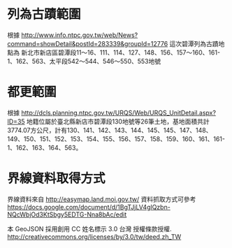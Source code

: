 列為古蹟範圍
============
根據 http://www.info.ntpc.gov.tw/web/News?command=showDetail&postId=283339&groupId=12776
這次碧潭列為古蹟地點為 
新北市新店區碧潭段11～16、111、114、127、148、156、157～160、161-1、162、563、太平段542～544、546～550、553地號

都更範圍
========
根據 http://dcls.planning.ntpc.gov.tw/URQS/Web/URQS_UnitDetail.aspx?ID=35
地籍位屬於臺北縣新店市碧潭段130地號等26筆土地，基地面積共計3774.07方公尺，計有130、141、142、143、144、145、145、147、148、149、150、151、152、153、154、155、156、157、158、159、160、161、161-1、162、163、164、563。

界線資料取得方式
================
界線資料來自 http://easymap.land.moi.gov.tw/
資料抓取方式可參考 https://docs.google.com/document/d/1BgTJjLV4glQzbn-NQcWbjOd3KtSbgy5EDTG-Nna8bAc/edit

本 GeoJSON 採用創用 CC 姓名標示 3.0 台灣 授權條款授權.
http://creativecommons.org/licenses/by/3.0/tw/deed.zh_TW
